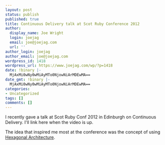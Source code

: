 ```yaml
---
layout: post
status: publish
published: true
title: Continuous Delivery talk at Scot Ruby Conference 2012
author:
  display_name: Joe Wright
  login: joejag
  email: joe@joejag.com
  url: ''
author_login: joejag
author_email: joe@joejag.com
wordpress_id: 1418
wordpress_url: https://www.joejag.com/wp/?p=1418
date: !binary |-
  MjAxMi0wNy0wMiAyMTo0NjowNiArMDEwMA==
date_gmt: !binary |-
  MjAxMi0wNy0wMiAyMTo0NjowNiArMDEwMA==
categories:
- Uncategorized
tags: []
comments: []
---
```

<p>I recently gave a talk at Scot Ruby Conf 2012 in Edinburgh on Continuous Delivery.  I'll link here when the video is up.</p>
<p>The idea that inspired me most at the conference was the concept of using <a href="http://alistair.cockburn.us/Hexagonal+architecture">Hexagonal Architecture</a>.</p>
